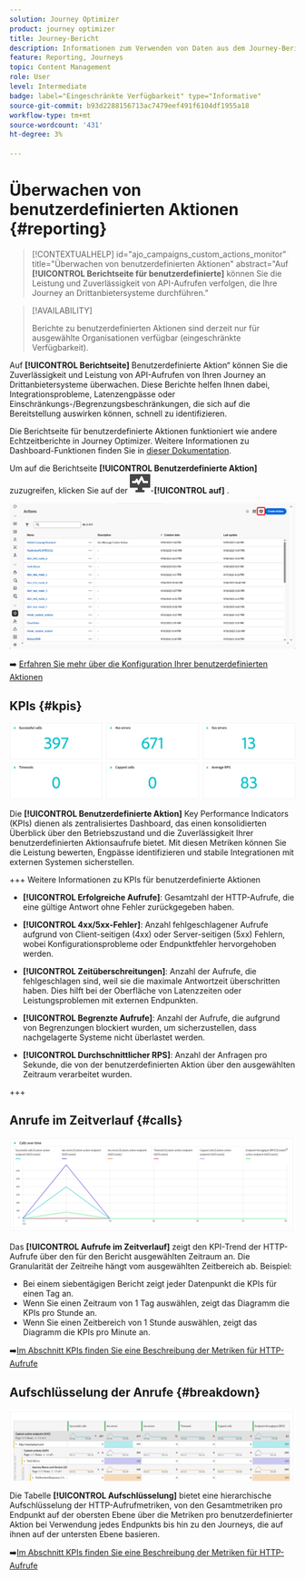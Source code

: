 ```yaml
---
solution: Journey Optimizer
product: journey optimizer
title: Journey-Bericht
description: Informationen zum Verwenden von Daten aus dem Journey-Bericht
feature: Reporting, Journeys
topic: Content Management
role: User
level: Intermediate
badge: label="Eingeschränkte Verfügbarkeit" type="Informative"
source-git-commit: b93d2288156713ac7479eef491f6104df1955a18
workflow-type: tm+mt
source-wordcount: '431'
ht-degree: 3%

---
```


# Überwachen von benutzerdefinierten Aktionen {#reporting}

>[!CONTEXTUALHELP]
>id="ajo_campaigns_custom_actions_monitor"
>title="Überwachen von benutzerdefinierten Aktionen"
>abstract="Auf **[!UICONTROL Berichtseite für benutzerdefinierte]** können Sie die Leistung und Zuverlässigkeit von API-Aufrufen verfolgen, die Ihre Journey an Drittanbietersysteme durchführen."

>[!AVAILABILITY]
>
>Berichte zu benutzerdefinierten Aktionen sind derzeit nur für ausgewählte Organisationen verfügbar (eingeschränkte Verfügbarkeit).

Auf **[!UICONTROL Berichtseite]** Benutzerdefinierte Aktion“ können Sie die Zuverlässigkeit und Leistung von API-Aufrufen von Ihren Journey an Drittanbietersysteme überwachen. Diese Berichte helfen Ihnen dabei, Integrationsprobleme, Latenzengpässe oder Einschränkungs-/Begrenzungsbeschränkungen, die sich auf die Bereitstellung auswirken können, schnell zu identifizieren.

Die Berichtseite für benutzerdefinierte Aktionen funktioniert wie andere Echtzeitberichte in Journey Optimizer. Weitere Informationen zu Dashboard-Funktionen finden Sie in [dieser Dokumentation](../reports/report-cja-manage.md).

Um auf die Berichtseite **[!UICONTROL Benutzerdefinierte Aktion]** zuzugreifen, klicken Sie auf der ![](assets/do-not-localize/Smock_Monitoring_18_N.svg)-**[!UICONTROL auf]** .

![](assets/monitor-1.png)

➡️ [Erfahren Sie mehr über die Konfiguration Ihrer benutzerdefinierten Aktionen](../action/about-custom-action-configuration.md)

## KPIs {#kpis}

![](assets/monitor-2.png)

Die **[!UICONTROL Benutzerdefinierte Aktion]** Key Performance Indicators (KPIs) dienen als zentralisiertes Dashboard, das einen konsolidierten Überblick über den Betriebszustand und die Zuverlässigkeit Ihrer benutzerdefinierten Aktionsaufrufe bietet. Mit diesen Metriken können Sie die Leistung bewerten, Engpässe identifizieren und stabile Integrationen mit externen Systemen sicherstellen.

+++ Weitere Informationen zu KPIs für benutzerdefinierte Aktionen

* **[!UICONTROL Erfolgreiche Aufrufe]**: Gesamtzahl der HTTP-Aufrufe, die eine gültige Antwort ohne Fehler zurückgegeben haben.

* **[!UICONTROL 4xx/5xx-Fehler]**: Anzahl fehlgeschlagener Aufrufe aufgrund von Client-seitigen (4xx) oder Server-seitigen (5xx) Fehlern, wobei Konfigurationsprobleme oder Endpunktfehler hervorgehoben werden.

* **[!UICONTROL Zeitüberschreitungen]**: Anzahl der Aufrufe, die fehlgeschlagen sind, weil sie die maximale Antwortzeit überschritten haben. Dies hilft bei der Oberfläche von Latenzzeiten oder Leistungsproblemen mit externen Endpunkten.

* **[!UICONTROL Begrenzte Aufrufe]**: Anzahl der Aufrufe, die aufgrund von Begrenzungen blockiert wurden, um sicherzustellen, dass nachgelagerte Systeme nicht überlastet werden.

* **[!UICONTROL Durchschnittlicher RPS]**: Anzahl der Anfragen pro Sekunde, die von der benutzerdefinierten Aktion über den ausgewählten Zeitraum verarbeitet wurden.

+++

## Anrufe im Zeitverlauf {#calls}

![](assets/monitor-3.png)

Das **[!UICONTROL Aufrufe im Zeitverlauf]** zeigt den KPI-Trend der HTTP-Aufrufe über den für den Bericht ausgewählten Zeitraum an. Die Granularität der Zeitreihe hängt vom ausgewählten Zeitbereich ab. Beispiel:

* Bei einem siebentägigen Bericht zeigt jeder Datenpunkt die KPIs für einen Tag an.
* Wenn Sie einen Zeitraum von 1 Tag auswählen, zeigt das Diagramm die KPIs pro Stunde an.
* Wenn Sie einen Zeitbereich von 1 Stunde auswählen, zeigt das Diagramm die KPIs pro Minute an.

➡️[Im Abschnitt KPIs finden Sie eine Beschreibung der Metriken für HTTP-Aufrufe](#kpis)

## Aufschlüsselung der Anrufe {#breakdown}

![](assets/monitor-4.png)

Die Tabelle **[!UICONTROL Aufschlüsselung]** bietet eine hierarchische Aufschlüsselung der HTTP-Aufrufmetriken, von den Gesamtmetriken pro Endpunkt auf der obersten Ebene über die Metriken pro benutzerdefinierter Aktion bei Verwendung jedes Endpunkts bis hin zu den Journeys, die auf ihnen auf der untersten Ebene basieren.

➡️[Im Abschnitt KPIs finden Sie eine Beschreibung der Metriken für HTTP-Aufrufe](#kpis)



